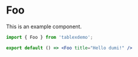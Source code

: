 # Foo

This is an example component.

```jsx
import { Foo } from 'tablexdemo';

export default () => <Foo title="Hello dumi!" />
```
